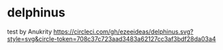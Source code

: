 # delphinus
test by Anukrity
https://circleci.com/gh/ezeeideas/delphinus.svg?style=svg&circle-token=708c37c723aad3483a62127cc3af3bdf28da03a4
